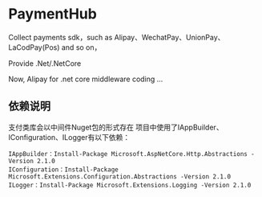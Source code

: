 # PaymentHub
Collect payments sdk，such as Alipay、WechatPay、UnionPay、LaCodPay(Pos) and so on，

Provide .Net/.NetCore

Now, Alipay for .net core middleware
coding ...

## 依赖说明
支付类库会以中间件Nuget包的形式存在
项目中使用了IAppBuilder、IConfiguration、ILogger有以下依赖：
```
IAppBuilder：Install-Package Microsoft.AspNetCore.Http.Abstractions -Version 2.1.0
IConfiguration：Install-Package Microsoft.Extensions.Configuration.Abstractions -Version 2.1.0
ILogger：Install-Package Microsoft.Extensions.Logging -Version 2.1.0
```




